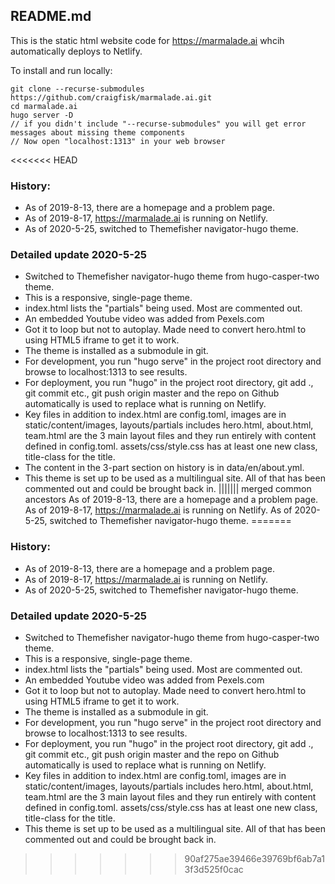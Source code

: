 ## README.md

This is the static html website code for https://marmalade.ai whcih automatically deploys to Netlify.

To install and run locally:  

    git clone --recurse-submodules https://github.com/craigfisk/marmalade.ai.git
    cd marmalade.ai  
    hugo server -D  
    // if you didn't include "--recurse-submodules" you will get error messages about missing theme components  
    // Now open "localhost:1313" in your web browser  

<<<<<<< HEAD
### History:
- As of 2019-8-13, there are a homepage and a problem page.  
- As of 2019-8-17, https://marmalade.ai is running on Netlify.
- As of 2020-5-25, switched to Themefisher navigator-hugo theme.

### Detailed update 2020-5-25


- Switched to Themefisher navigator-hugo theme from hugo-casper-two theme.
- This is a responsive, single-page theme.
- index.html lists the "partials" being used. Most are commented out.
- An embedded Youtube video was added from Pexels.com
- Got it to loop but not to autoplay. Made need to convert hero.html to using HTML5 iframe to get it to work. 
- The theme is installed as a submodule in git.
- For development, you run "hugo serve" in the project root directory and browse to localhost:1313 to see results.
- For deployment, you run "hugo" in the project root directory, git add ., git commit etc., git push origin master and the repo on Github automatically is used to replace what is running on Netlify.
- Key files in addition to index.html are config.toml, images are in static/content/images, layouts/partials includes hero.html, about.html, team.html are the 3 main layout files and they run entirely with content defined in config.toml. assets/css/style.css has at least one new class, title-class for the title.
- The content in the 3-part section on history is in data/en/about.yml.
- This theme is set up to be used as a multilingual site. All of that has been commented out and could be brought back in.
||||||| merged common ancestors
As of 2019-8-13, there are a homepage and a problem page.  
As of 2019-8-17, https://marmalade.ai is running on Netlify.
As of 2020-5-25, switched to Themefisher navigator-hugo theme.
=======
### History:
- As of 2019-8-13, there are a homepage and a problem page.  
- As of 2019-8-17, https://marmalade.ai is running on Netlify.
- As of 2020-5-25, switched to Themefisher navigator-hugo theme.

### Detailed update 2020-5-25


- Switched to Themefisher navigator-hugo theme from hugo-casper-two theme.
- This is a responsive, single-page theme.
- index.html lists the "partials" being used. Most are commented out.
- An embedded Youtube video was added from Pexels.com
- Got it to loop but not to autoplay. Made need to convert hero.html to using HTML5 iframe to get it to work. 
- The theme is installed as a submodule in git.
- For development, you run "hugo serve" in the project root directory and browse to localhost:1313 to see results.
- For deployment, you run "hugo" in the project root directory, git add ., git commit etc., git push origin master and the repo on Github automatically is used to replace what is running on Netlify.
- Key files in addition to index.html are config.toml, images are in static/content/images, layouts/partials includes hero.html, about.html, team.html are the 3 main layout files and they run entirely with content defined in config.toml. assets/css/style.css has at least one new class, title-class for the title.
- This theme is set up to be used as a multilingual site. All of that has been commented out and could be brought back in.
>>>>>>> 90af275ae39466e39769bf6ab7a13f3d525f0cac
